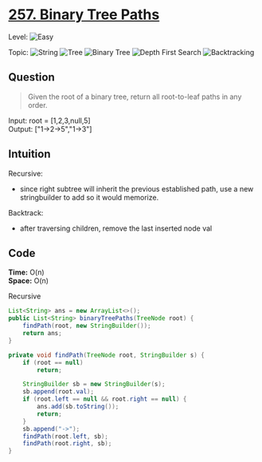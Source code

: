 # [257. Binary Tree Paths](https://leetcode.com/problems/binary-tree-paths/)

Level:
![Easy](https://img.shields.io/badge/-Easy-00b300)

Topic:
![String](https://img.shields.io/badge/-String-4da6ff)
![Tree](https://img.shields.io/badge/-Tree-70db70)
![Binary Tree](https://img.shields.io/badge/-Binary_Tree-5cd65c)
![Depth First Search](https://img.shields.io/badge/-Depth_First_Search-47d147)
![Backtracking](https://img.shields.io/badge/-Backtracking-cc0052)

## Question

> Given the root of a binary tree, return all root-to-leaf paths in any order.

Input: root = [1,2,3,null,5]  
Output: ["1->2->5","1->3"]

## Intuition

Recursive:

- since right subtree will inherit the previous established path, use a new stringbuilder to add so it would memorize.

Backtrack:

- after traversing children, remove the last inserted node val

## Code

**Time:** O(n)  
**Space:** O(n)

Recursive

```java
List<String> ans = new ArrayList<>();
public List<String> binaryTreePaths(TreeNode root) {
    findPath(root, new StringBuilder());
    return ans;
}

private void findPath(TreeNode root, StringBuilder s) {
    if (root == null)
        return;

    StringBuilder sb = new StringBuilder(s);
    sb.append(root.val);
    if (root.left == null && root.right == null) {
        ans.add(sb.toString());
        return;
    }
    sb.append("->");
    findPath(root.left, sb);
    findPath(root.right, sb);
}
```
